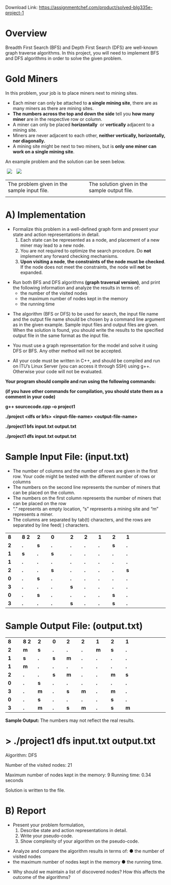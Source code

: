 Download Link: https://assignmentchef.com/product/solved-blg335e-project-1
<br>
<strong> </strong>

<h1>Overview</h1>

Breadth First Search (BFS) and Depth First Search (DFS) are well-known graph traverse algorithms. In this project, you will need to implement BFS and DFS algorithms in order to solve the given problem.




<h1>Gold Miners</h1>

In this problem, your job is to place miners next to mining sites.

<ul>

 <li>Each miner can only be attached to ​<strong>a single mining site</strong>​, there are as many miners as there are mining sites.</li>

 <li><strong>The numbers across the top and down the side</strong> tell you ​<strong>how many miner</strong> are in the respective row or column.</li>

 <li>A miner can only be placed <strong>horizontally</strong>​ ​ or ​<strong>vertically</strong>​ adjacent to a mining site.</li>

 <li>Miners are never adjacent to each other, <strong>neither vertically, horizontally, nor diagonally.</strong>​ <strong>  </strong></li>

 <li>A mining site might be next to two miners, but is ​<strong>only one miner can work on a single mining site</strong>​.</li>

</ul>




An example problem and the solution can be seen below. <img decoding="async" data-recalc-dims="1" data-src="https://i0.wp.com/www.ankitcodinghub.com/wp-content/uploads/2022/04/233.png?w=980&amp;ssl=1" class="lazyload" src="data:image/gif;base64,R0lGODlhAQABAAAAACH5BAEKAAEALAAAAAABAAEAAAICTAEAOw==">

 <noscript>

  <img decoding="async" data-recalc-dims="1" data-src="https://i0.wp.com/www.ankitcodinghub.com/wp-content/uploads/2022/04/233.png?w=980&amp;ssl=1" class="lazyload" src="data:image/gif;base64,R0lGODlhAQABAAAAACH5BAEKAAEALAAAAAABAAEAAAICTAEAOw==">

  <noscript>

   <img decoding="async" src="https://i0.wp.com/www.ankitcodinghub.com/wp-content/uploads/2022/04/233.png?w=980&amp;ssl=1" data-recalc-dims="1">

  </noscript>

 </noscript>

<img decoding="async" data-recalc-dims="1" data-src="https://i0.wp.com/www.ankitcodinghub.com/wp-content/uploads/2022/04/233.png?w=980&amp;ssl=1" class="lazyload" src="data:image/gif;base64,R0lGODlhAQABAAAAACH5BAEKAAEALAAAAAABAAEAAAICTAEAOw==">

 <noscript>

  <img decoding="async" data-recalc-dims="1" data-src="https://i0.wp.com/www.ankitcodinghub.com/wp-content/uploads/2022/04/233.png?w=980&amp;ssl=1" class="lazyload" src="data:image/gif;base64,R0lGODlhAQABAAAAACH5BAEKAAEALAAAAAABAAEAAAICTAEAOw==">

  <noscript>

   <img decoding="async" src="https://i0.wp.com/www.ankitcodinghub.com/wp-content/uploads/2022/04/233.png?w=980&amp;ssl=1" data-recalc-dims="1">

  </noscript>

 </noscript>

<table width="636">

 <tbody>

  <tr>

   <td width="321">The problem given in the sample input file.</td>

   <td width="315">The solution given in the sample output file.</td>

  </tr>

  <tr>

   <td width="321">  </td>

   <td width="315">  </td>

  </tr>

 </tbody>

</table>




<strong> </strong>

<strong> </strong>

<strong> </strong>

<h1>A) Implementation</h1>

<ul>

 <li>Formalize this problem in a well-defined graph form and present your state and action representations in detail.

  <ol>

   <li>Each state can be represented as a node, and placement of a new miner may lead to a new node.</li>

   <li>You are not required to optimize the search procedure. Do ​<strong>not</strong> implement any forward checking mechanisms.</li>

   <li><strong>Upon visiting a node</strong>​, ​<strong>the constraints of the node must be checked</strong>​. If the node does not meet the constraints, the node will ​<strong>not</strong>​ be expanded.</li>

  </ol></li>

</ul>




<ul>

 <li>Run both BFS and DFS algorithms ​<strong>(graph traversal version)</strong>​, and print the following information and analyze the results in terms of:

  <ul>

   <li>the number of the visited nodes</li>

   <li>the maximum number of nodes kept in the memory</li>

   <li>the running time</li>

  </ul></li>

</ul>




<ul>

 <li>The algorithm (BFS or DFS) to be used for search, the input file name and the output file name should be chosen by a command line argument as in the given example. Sample input files and output files are given. When the solution is found, you should write the results to the specified output file in the same format as the input file.</li>

</ul>




<ul>

 <li>You must use a graph representation for the model and solve it using DFS or BFS. Any other method will not be accepted.</li>

</ul>




<ul>

 <li>All your code must be written in C++, and should be compiled and run on ITU’s Linux Server (you can access it through SSH) using g++. Otherwise your code will not be evaluated.</li>

</ul>




<strong>Your program should compile and run using the following commands:</strong><strong>  </strong>

<strong>(if you have other commands for compilation, you should state them as a comment  in your code) </strong>

<strong> </strong>

<strong>g++ sourcecode.cpp –o project1 </strong>

<strong> </strong>

<strong>./project </strong>​<strong>&lt;dfs or bfs&gt; &lt;input-file-name&gt; &lt;output-file-name&gt; </strong>

<strong> </strong>

<strong>./project1 bfs input.txt output.txt </strong>

<strong> </strong>

<strong>./project1 dfs input.txt output.txt </strong>

<strong> </strong>

<strong> </strong>

<strong> </strong>

<strong> </strong>

<h1>Sample Input File: (input.txt)</h1>

<ul>

 <li>The number of columns and the number of rows are given in the first row. Your code might be tested with the different number of rows or columns</li>

 <li>The numbers on the second line represents the number of miners that can be placed on the column.</li>

 <li>The numbers on the first column represents the number of miners that can be placed on the row</li>

 <li>“.” represents an empty location, “s” represents a mining site and “m” represents a miner.</li>

 <li>The columns are separated by tab(t) characters, and the rows are separated by line feed(
) characters.</li>

</ul>

<strong> </strong>

<table width="624">

 <tbody>

  <tr>

   <td width="48"><strong>8</strong></td>

   <td width="55"><strong>8 </strong><strong>2</strong></td>

   <td width="48"><strong>2</strong></td>

   <td width="24"><strong>0</strong></td>

   <td width="24"> </td>

   <td width="48"><strong>2</strong></td>

   <td width="48"><strong>2</strong></td>

   <td width="48"><strong>1</strong></td>

   <td width="48"><strong>2</strong></td>

   <td width="234"><strong>1 </strong></td>

  </tr>

  <tr>

   <td width="48"><strong>2</strong></td>

   <td width="55"><strong>.</strong></td>

   <td width="48"><strong>s</strong></td>

   <td width="24"><strong>.</strong></td>

   <td width="24"> </td>

   <td width="48"><strong>.</strong></td>

   <td width="48"><strong>.</strong></td>

   <td width="48"><strong>.</strong></td>

   <td width="48"><strong>s</strong></td>

   <td width="234"><strong>. </strong></td>

  </tr>

  <tr>

   <td width="48"><strong>1</strong></td>

   <td width="55"><strong>s</strong></td>

   <td width="48"><strong>.</strong></td>

   <td width="24"><strong>s</strong></td>

   <td width="24"> </td>

   <td width="48"><strong>.</strong></td>

   <td width="48"><strong>.</strong></td>

   <td width="48"><strong>.</strong></td>

   <td width="48"><strong>.</strong></td>

   <td width="234"><strong>. </strong></td>

  </tr>

  <tr>

   <td width="48"><strong>1</strong></td>

   <td width="55"><strong>.</strong></td>

   <td width="48"><strong>.</strong></td>

   <td width="24"><strong>.</strong></td>

   <td width="24"> </td>

   <td width="48"><strong>.</strong></td>

   <td width="48"><strong>.</strong></td>

   <td width="48"><strong>.</strong></td>

   <td width="48"><strong>.</strong></td>

   <td width="234"><strong>. </strong></td>

  </tr>

  <tr>

   <td width="48"><strong>2</strong></td>

   <td width="55"><strong>.</strong></td>

   <td width="48"><strong>.</strong></td>

   <td width="24"><strong>s</strong></td>

   <td width="24"> </td>

   <td width="48"><strong>.</strong></td>

   <td width="48"><strong>.</strong></td>

   <td width="48"><strong>.</strong></td>

   <td width="48"><strong>.</strong></td>

   <td width="234"><strong>s </strong></td>

  </tr>

  <tr>

   <td width="48"><strong>0</strong></td>

   <td width="55"><strong>.</strong></td>

   <td width="48"><strong>s</strong></td>

   <td width="24"><strong>.</strong></td>

   <td width="24"> </td>

   <td width="48"><strong>.</strong></td>

   <td width="48"><strong>.</strong></td>

   <td width="48"><strong>.</strong></td>

   <td width="48"><strong>.</strong></td>

   <td width="234"><strong>. </strong></td>

  </tr>

  <tr>

   <td width="48"><strong>3</strong></td>

   <td width="55"><strong>.</strong></td>

   <td width="48"><strong>.</strong></td>

   <td width="24"><strong>.</strong></td>

   <td width="24"> </td>

   <td width="48"><strong>s</strong></td>

   <td width="48"><strong>.</strong></td>

   <td width="48"><strong>.</strong></td>

   <td width="48"><strong>.</strong></td>

   <td width="234"><strong>. </strong></td>

  </tr>

  <tr>

   <td width="48"><strong>0</strong></td>

   <td width="55"><strong>.</strong></td>

   <td width="48"><strong>s</strong></td>

   <td width="24"><strong>.</strong></td>

   <td width="24"> </td>

   <td width="48"><strong>.</strong></td>

   <td width="48"><strong>.</strong></td>

   <td width="48"><strong>.</strong></td>

   <td width="48"><strong>s</strong></td>

   <td width="234"><strong>. </strong></td>

  </tr>

  <tr>

   <td width="48"><strong>3</strong></td>

   <td width="55"><strong>.</strong></td>

   <td width="48"><strong>.</strong></td>

   <td width="24"><strong>.</strong></td>

   <td width="24"> </td>

   <td width="48"><strong>s</strong></td>

   <td width="48"><strong>.</strong></td>

   <td width="48"><strong>.</strong></td>

   <td width="48"><strong>s</strong></td>

   <td width="234"><strong>. </strong></td>

  </tr>

 </tbody>

</table>

<strong> </strong>

<h1>Sample Output File: (output.txt)</h1>

<strong> </strong>

<table width="624">

 <tbody>

  <tr>

   <td width="55"><strong>8</strong></td>

   <td width="48"><strong>8 </strong><strong>2</strong></td>

   <td width="48"><strong>2</strong></td>

   <td width="48"><strong>0</strong></td>

   <td width="48"><strong>2</strong></td>

   <td width="48"><strong>2</strong></td>

   <td width="48"><strong>1</strong></td>

   <td width="48"><strong>2</strong></td>

   <td width="234"><strong>1 </strong></td>

  </tr>

  <tr>

   <td width="55"><strong>2</strong></td>

   <td width="48"><strong>m</strong></td>

   <td width="48"><strong>s</strong></td>

   <td width="48"><strong>.</strong></td>

   <td width="48"><strong>.</strong></td>

   <td width="48"><strong>.</strong></td>

   <td width="48"><strong>m</strong></td>

   <td width="48"><strong>s</strong></td>

   <td width="234"><strong>. </strong></td>

  </tr>

  <tr>

   <td width="55"><strong>1</strong></td>

   <td width="48"><strong>s</strong></td>

   <td width="48"><strong>.</strong></td>

   <td width="48"><strong>s</strong></td>

   <td width="48"><strong>m</strong></td>

   <td width="48"><strong>.</strong></td>

   <td width="48"><strong>.</strong></td>

   <td width="48"><strong>.</strong></td>

   <td width="234"><strong>. </strong></td>

  </tr>

  <tr>

   <td width="55"><strong>1</strong></td>

   <td width="48"><strong>m</strong></td>

   <td width="48"><strong>.</strong></td>

   <td width="48"><strong>.</strong></td>

   <td width="48"><strong>.</strong></td>

   <td width="48"><strong>.</strong></td>

   <td width="48"><strong>.</strong></td>

   <td width="48"><strong>.</strong></td>

   <td width="234"><strong>. </strong></td>

  </tr>

  <tr>

   <td width="55"><strong>2</strong></td>

   <td width="48"><strong>.</strong></td>

   <td width="48"><strong>.</strong></td>

   <td width="48"><strong>s</strong></td>

   <td width="48"><strong>m</strong></td>

   <td width="48"><strong>.</strong></td>

   <td width="48"><strong>.</strong></td>

   <td width="48"><strong>m</strong></td>

   <td width="234"><strong>s </strong></td>

  </tr>

  <tr>

   <td width="55"><strong>0</strong></td>

   <td width="48"><strong>.</strong></td>

   <td width="48"><strong>s</strong></td>

   <td width="48"><strong>.</strong></td>

   <td width="48"><strong>.</strong></td>

   <td width="48"><strong>.</strong></td>

   <td width="48"><strong>.</strong></td>

   <td width="48"><strong>.</strong></td>

   <td width="234"><strong>. </strong></td>

  </tr>

  <tr>

   <td width="55"><strong>3</strong></td>

   <td width="48"><strong>.</strong></td>

   <td width="48"><strong>m</strong></td>

   <td width="48"><strong>.</strong></td>

   <td width="48"><strong>s</strong></td>

   <td width="48"><strong>m</strong></td>

   <td width="48"><strong>.</strong></td>

   <td width="48"><strong>m</strong></td>

   <td width="234"><strong>. </strong></td>

  </tr>

  <tr>

   <td width="55"><strong>0</strong></td>

   <td width="48"><strong>.</strong></td>

   <td width="48"><strong>s</strong></td>

   <td width="48"><strong>.</strong></td>

   <td width="48"><strong>.</strong></td>

   <td width="48"><strong>.</strong></td>

   <td width="48"><strong>.</strong></td>

   <td width="48"><strong>s</strong></td>

   <td width="234"><strong>. </strong></td>

  </tr>

  <tr>

   <td width="55"><strong>3</strong></td>

   <td width="48"><strong>.</strong></td>

   <td width="48"><strong>m</strong></td>

   <td width="48"><strong>.</strong></td>

   <td width="48"><strong>s</strong></td>

   <td width="48"><strong>m</strong></td>

   <td width="48"><strong>.</strong></td>

   <td width="48"><strong>s</strong></td>

   <td width="234"><strong>m </strong></td>

  </tr>

 </tbody>

</table>

<strong> </strong>

<strong>Sample Output: </strong>​The numbers may not reflect the real results.

<h1>&gt; ./project1 dfs input.txt output.txt</h1>

Algorithm: DFS

Number of the visited nodes: 21

Maximum number of nodes kept in the memory: 9 Running time: 0.34 seconds

Solution is written to the file.




<h1>B) Report</h1>

<strong> </strong>

<ul>

 <li>Present your problem formulation,

  <ol>

   <li>Describe state and action representations in detail.</li>

   <li>Write your pseudo-code.</li>

   <li>Show complexity of your algorithm on the pseudo-code.</li>

  </ol></li>

</ul>




<ul>

 <li>Analyze and compare the algorithm results in terms of: ● the number of visited nodes</li>

 <li>the maximum number of nodes kept in the memory ● the running time.</li>

</ul>




<ul>

 <li>Why should we maintain a list of discovered nodes? How this affects the outcome of the algorithms?</li>

</ul>